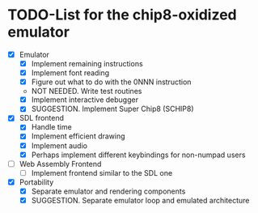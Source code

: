 # TODO-List for the chip8-oxidized emulator

- [x] Emulator
    - [x] Implement remaining instructions
    - [x] Implement font reading
    - [x] Figure out what to do with the 0NNN instruction
    - NOT NEEDED. Write test routines
    - [x] Implement interactive debugger
    - [x] SUGGESTION. Implement Super Chip8 (SCHIP8)
- [x] SDL frontend
    - [x] Handle time
    - [x] Implement efficient drawing
    - [x] Implement audio
    - [x] Perhaps implement different keybindings for non-numpad users
- [ ] Web Assembly Frontend
    - [ ] Implement frontend similar to the SDL one
- [x] Portability
    - [x] Separate emulator and rendering components
    - [x] SUGGESTION. Separate emulator loop and emulated architecture
